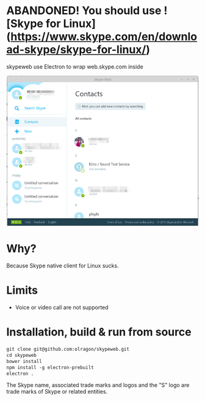 # ABANDONED! You should use ![Skype for Linux] (https://www.skype.com/en/download-skype/skype-for-linux/)

skypeweb use Electron to wrap web.skype.com inside

![Skypeweb screenshot](/screenshot.png?raw=true "Skypeweb screenshot")

# Why?
Because Skype native client for Linux sucks.

# Limits

- Voice or video call are not supported

# Installation, build & run from source

```
git clone git@github.com:olragon/skypeweb.git
cd skypeweb
bower install
npm install -g electron-prebuilt
electron .
```

The Skype name, associated trade marks and logos and the "S" logo are trade marks of Skype or related entities.
